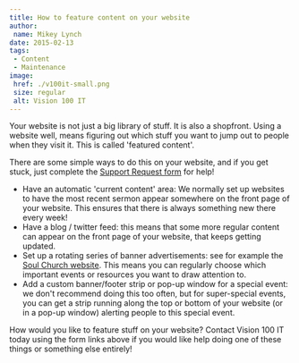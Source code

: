 ```yaml
---
title: How to feature content on your website
author:
 name: Mikey Lynch
date: 2015-02-13
tags:
 - Content
 - Maintenance
image:
 href: ./v100it-small.png
 size: regular
 alt: Vision 100 IT
---
```


Your website is not just a big library of stuff. It is also a shopfront. Using a website well, means figuring out which stuff you want to jump out to people when they visit it. This is called 'featured content'.

There are some simple ways to do this on your website, and if you get stuck, just complete the [Support Request form](/support) for help!

*   Have an automatic 'current content' area: We normally set up websites to have the most recent sermon appear somewhere on the front page of your website. This ensures that there is always something new there every week!
*   Have a blog / twitter feed: this means that some more regular content can appear on the front page of your website, that keeps getting updated.
*   Set up a rotating series of banner advertisements: see for example the [Soul Church website](http://soulchurch.org.au/). This means you can regularly choose which important events or resources you want to draw attention to.
*   Add a custom banner/footer strip or pop-up window for a special event: we don't recommend doing this too often, but for super-special events, you can get a strip running along the top or bottom of your website (or in a pop-up window) alerting people to this special event.

How would you like to feature stuff on your website? Contact Vision 100 IT today using the form links above if you would like help doing one of these things or something else entirely!
